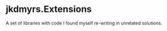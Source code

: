# jkdmyrs.Extensions

A set of libraries with code I found myself re-writing in unrelated solutions.
